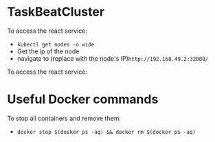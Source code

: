 # TaskBeatCluster

To access the react service:

- ```kubectl get nodes -o wide```
- Get the ip of the node
- navigate to (replace with the node's IP)```http://192.168.49.2:32000/```

To access the react service:


# Useful Docker commands


To stop all containers and remove them:

- ```docker stop $(docker ps -aq) && docker rm $(docker ps -aq)```



